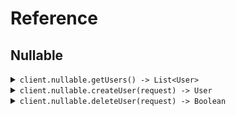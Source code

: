 # Reference
## Nullable
<details><summary><code>client.nullable.getUsers() -> List&lt;User&gt;</code></summary>
<dl>
<dd>

#### 🔌 Usage

<dl>
<dd>

<dl>
<dd>

```java
client.nullable().getUsers(
    GetUsersRequest
        .builder()
        .usernames(
            new ArrayList<Optional<String>>(
                Arrays.asList("usernames")
            )
        )
        .activated(
            new ArrayList<Optional<Boolean>>(
                Arrays.asList(true)
            )
        )
        .tags(
            new ArrayList<Optional<String>>(
                Arrays.asList("tags")
            )
        )
        .avatar("avatar")
        .extra(true)
        .build()
);
```
</dd>
</dl>
</dd>
</dl>

#### ⚙️ Parameters

<dl>
<dd>

<dl>
<dd>

**usernames:** `Optional<String>` 
    
</dd>
</dl>

<dl>
<dd>

**avatar:** `Optional<String>` 
    
</dd>
</dl>

<dl>
<dd>

**activated:** `Optional<Boolean>` 
    
</dd>
</dl>

<dl>
<dd>

**tags:** `Optional<String>` 
    
</dd>
</dl>

<dl>
<dd>

**extra:** `Optional<Boolean>` 
    
</dd>
</dl>
</dd>
</dl>


</dd>
</dl>
</details>

<details><summary><code>client.nullable.createUser(request) -> User</code></summary>
<dl>
<dd>

#### 🔌 Usage

<dl>
<dd>

<dl>
<dd>

```java
client.nullable().createUser(
    CreateUserRequest
        .builder()
        .username("username")
        .tags(
            new ArrayList<String>(
                Arrays.asList("tags", "tags")
            )
        )
        .metadata(
            Metadata
                .builder()
                .createdAt(OffsetDateTime.parse("2024-01-15T09:30:00Z"))
                .updatedAt(OffsetDateTime.parse("2024-01-15T09:30:00Z"))
                .status(
                    Status.active()
                )
                .avatar("avatar")
                .activated(true)
                .values(
                    new HashMap<String, Optional<String>>() {{
                        put("values", Optional.of("values"));
                    }}
                )
                .build()
        )
        .avatar("avatar")
        .build()
);
```
</dd>
</dl>
</dd>
</dl>

#### ⚙️ Parameters

<dl>
<dd>

<dl>
<dd>

**username:** `String` 
    
</dd>
</dl>

<dl>
<dd>

**tags:** `Optional<List<String>>` 
    
</dd>
</dl>

<dl>
<dd>

**metadata:** `Optional<Metadata>` 
    
</dd>
</dl>

<dl>
<dd>

**avatar:** `Optional<String>` 
    
</dd>
</dl>
</dd>
</dl>


</dd>
</dl>
</details>

<details><summary><code>client.nullable.deleteUser(request) -> Boolean</code></summary>
<dl>
<dd>

#### 🔌 Usage

<dl>
<dd>

<dl>
<dd>

```java
client.nullable().deleteUser(
    DeleteUserRequest
        .builder()
        .username("xy")
        .build()
);
```
</dd>
</dl>
</dd>
</dl>

#### ⚙️ Parameters

<dl>
<dd>

<dl>
<dd>

**username:** `Optional<String>` — The user to delete.
    
</dd>
</dl>
</dd>
</dl>


</dd>
</dl>
</details>
